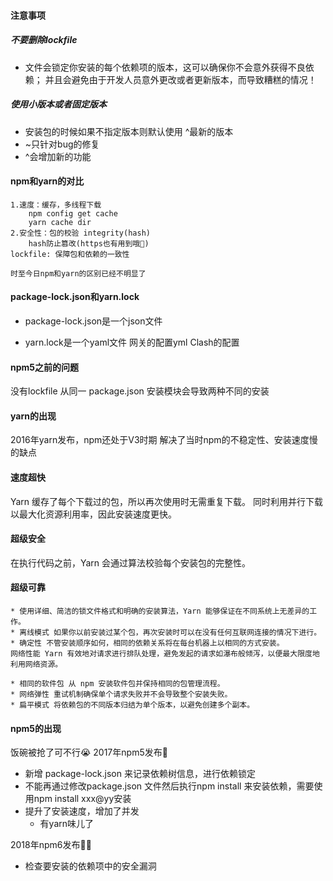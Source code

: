 #### 注意事项
##### 不要删除lockfile
 * 文件会锁定你安装的每个依赖项的版本，这可以确保你不会意外获得不良依赖；
并且会避免由于开发人员意外更改或者更新版本，而导致糟糕的情况！
#####  使用小版本或者固定版本
* 安装包的时候如果不指定版本则默认使用 ^最新的版本
* ~只针对bug的修复
* ^会增加新的功能


#### npm和yarn的对比
```
1.速度：缓存，多线程下载
    npm config get cache
    yarn cache dir
2.安全性：包的校验 integrity(hash)
    hash防止篡改(https也有用到哦🐶)
lockfile: 保障包和依赖的一致性

时至今日npm和yarn的区别已经不明显了
```
#### package-lock.json和yarn.lock

 * package-lock.json是一个json文件

  * yarn.lock是一个yaml文件
    网关的配置yml
    Clash的配置
#### npm5之前的问题
没有lockfile
从同一 package.json 安装模块会导致两种不同的安装
####  yarn的出现
2016年yarn发布，npm还处于V3时期
解决了当时npm的不稳定性、安装速度慢的缺点
#### 速度超快
Yarn 缓存了每个下载过的包，所以再次使用时无需重复下载。 同时利用并行下载以最大化资源利用率，因此安装速度更快。
#### 超级安全
在执行代码之前，Yarn 会通过算法校验每个安装包的完整性。
####  超级可靠
    * 使用详细、简洁的锁文件格式和明确的安装算法，Yarn 能够保证在不同系统上无差异的工作。
    * 离线模式 如果你以前安装过某个包，再次安装时可以在没有任何互联网连接的情况下进行。
    * 确定性 不管安装顺序如何，相同的依赖关系将在每台机器上以相同的方式安装。
    网络性能 Yarn 有效地对请求进行排队处理，避免发起的请求如瀑布般倾泻，以便最大限度地利用网络资源。

    * 相同的软件包 从 npm 安装软件包并保持相同的包管理流程。
    * 网络弹性 重试机制确保单个请求失败并不会导致整个安装失败。
    * 扁平模式 将依赖包的不同版本归结为单个版本，以避免创建多个副本。
#### npm5的出现
饭碗被抢了可不行😭
2017年npm5发布🚀
* 新增 package-lock.json 来记录依赖树信息，进行依赖锁定
* 不能再通过修改package.json 文件然后执行npm install 来安装依赖，需要使用npm install xxx@yy安装
* 提升了安装速度，增加了并发
    * 有yarn味儿了

2018年npm6发布‍👮🏻
* 检查要安装的依赖项中的安全漏洞